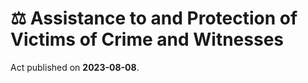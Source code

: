 # ⚖️  Assistance to and Protection of Victims of Crime and Witnesses

Act published on **2023-08-08**.
